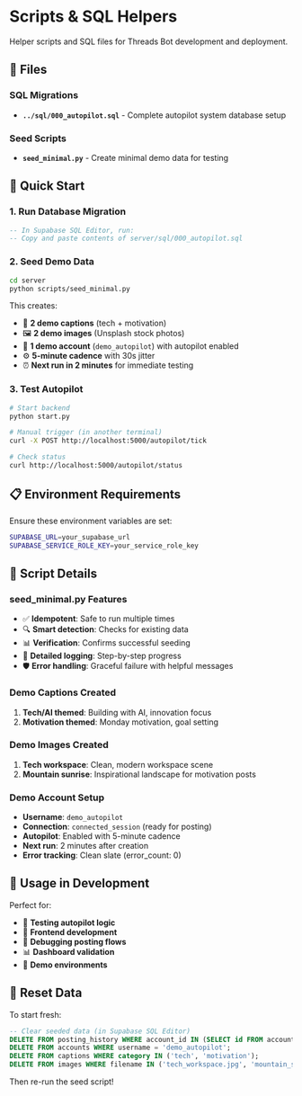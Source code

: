 # Scripts & SQL Helpers

Helper scripts and SQL files for Threads Bot development and deployment.

## 📁 Files

### SQL Migrations
- **`../sql/000_autopilot.sql`** - Complete autopilot system database setup

### Seed Scripts  
- **`seed_minimal.py`** - Create minimal demo data for testing

## 🚀 Quick Start

### 1. Run Database Migration

```sql
-- In Supabase SQL Editor, run:
-- Copy and paste contents of server/sql/000_autopilot.sql
```

### 2. Seed Demo Data

```bash
cd server
python scripts/seed_minimal.py
```

This creates:
- 📝 **2 demo captions** (tech + motivation)
- 🖼️ **2 demo images** (Unsplash stock photos)
- 👤 **1 demo account** (`demo_autopilot`) with autopilot enabled
- ⚙️ **5-minute cadence** with 30s jitter
- ⏰ **Next run in 2 minutes** for immediate testing

### 3. Test Autopilot

```bash
# Start backend
python start.py

# Manual trigger (in another terminal)
curl -X POST http://localhost:5000/autopilot/tick

# Check status
curl http://localhost:5000/autopilot/status
```

## 📋 Environment Requirements

Ensure these environment variables are set:

```bash
SUPABASE_URL=your_supabase_url
SUPABASE_SERVICE_ROLE_KEY=your_service_role_key
```

## 🔧 Script Details

### seed_minimal.py Features
- ✅ **Idempotent**: Safe to run multiple times
- 🔍 **Smart detection**: Checks for existing data
- 📊 **Verification**: Confirms successful seeding
- 📝 **Detailed logging**: Step-by-step progress
- 🛡️ **Error handling**: Graceful failure with helpful messages

### Demo Captions Created
1. **Tech/AI themed**: Building with AI, innovation focus
2. **Motivation themed**: Monday motivation, goal setting

### Demo Images Created  
1. **Tech workspace**: Clean, modern workspace scene
2. **Mountain sunrise**: Inspirational landscape for motivation posts

### Demo Account Setup
- **Username**: `demo_autopilot`
- **Connection**: `connected_session` (ready for posting)
- **Autopilot**: Enabled with 5-minute cadence
- **Next run**: 2 minutes after creation
- **Error tracking**: Clean slate (error_count: 0)

## 🎯 Usage in Development

Perfect for:
- 🧪 **Testing autopilot logic**
- 🔧 **Frontend development** 
- 🐛 **Debugging posting flows**
- 📊 **Dashboard validation**
- 🚀 **Demo environments**

## 🔄 Reset Data

To start fresh:

```sql
-- Clear seeded data (in Supabase SQL Editor)
DELETE FROM posting_history WHERE account_id IN (SELECT id FROM accounts WHERE username = 'demo_autopilot');
DELETE FROM accounts WHERE username = 'demo_autopilot';
DELETE FROM captions WHERE category IN ('tech', 'motivation');
DELETE FROM images WHERE filename IN ('tech_workspace.jpg', 'mountain_sunrise.jpg');
```

Then re-run the seed script!
